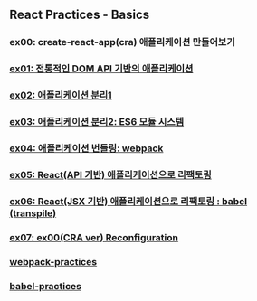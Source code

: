 ## React Practices - Basics

### ex00: create-react-app(cra) 애플리케이션 만들어보기

### <a href="https://github.com/Sewonzzang123/react-practices/tree/main/basic/ex01">ex01: 전통적인 DOM API 기반의 애플리케이션 </a>

### <a href="https://github.com/Sewonzzang123/react-practices/tree/main/basic/ex02">ex02: 애플리케이션 분리1</a>

### <a href="https://github.com/Sewonzzang123/react-practices/tree/main/basic/ex03">ex03: 애플리케이션 분리2: ES6 모듈 시스템 </a>

### <a href="https://github.com/Sewonzzang123/react-practices/tree/main/basic/ex04">ex04: 애플리케이션 번들링: webpack</a>

### <a href="https://github.com/Sewonzzang123/react-practices/tree/main/basic/ex05">ex05: React(API 기반) 애플리케이션으로 리팩토링 </a>

### <a href="https://github.com/Sewonzzang123/react-practices/tree/main/basic/ex06">ex06: React(JSX 기반) 애플리케이션으로 리팩토링 : babel (transpile)</a>

### <a href="https://github.com/Sewonzzang123/react-practices/tree/main/basic/ex07">ex07: ex00(CRA ver) Reconfiguration</a>

### <a href="https://github.com/Sewonzzang123/react-practices/tree/main/basic/webpack-practices">webpack-practices</a>

### <a href="https://github.com/Sewonzzang123/react-practices/tree/main/basic/babel-practices">babel-practices</a>
